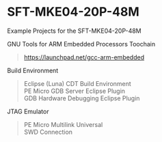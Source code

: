 # SFT-MKE04-20P-48M
Example Projects for the SFT-MKE04-20P-48M


GNU Tools for ARM Embedded Processors Toochain<br />
> https://launchpad.net/gcc-arm-embedded<br />

Build Environment<br />

> Eclipse (Luna) CDT Build Environment<br />
> PE Micro GDB Server Eclipse Plugin<br />
> GDB Hardware Debugging Eclipse Plugin<br />

JTAG Emulator<br />

> PE Micro Multilink Universal<br />
> SWD Connection<br />
